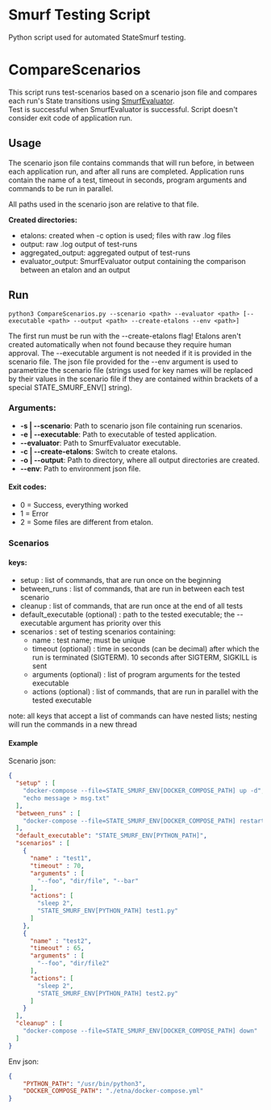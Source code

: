# Smurf Testing Script
Python script used for automated StateSmurf testing.

# CompareScenarios
This script runs test-scenarios based on a scenario json file and compares each run's State transitions using [SmurfEvaluator](https://github.com/Melky-Phoe/StateSmurf/tree/master/SmurfEvaluator).  
Test is successful when SmurfEvaluator is successful. Script doesn't consider exit code of application run.


## Usage
The scenario json file contains commands that will run before, in between each application run, and after all runs are completed.
Application runs contain the name of a test, timeout in seconds, program arguments and commands to be run in parallel.

All paths used in the scenario json are relative to that file.

**Created directories:** 
* etalons: created when -c option is used; files with raw .log files
* output: raw .log output of test-runs
* aggregated_output: aggregated output of test-runs
* evaluator_output: SmurfEvaluator output containing the comparison between an etalon and an output

## Run
```
python3 CompareScenarios.py --scenario <path> --evaluator <path> [--executable <path> --output <path> --create-etalons --env <path>]
```  
The first run must be run with the --create-etalons flag! Etalons aren't created automatically when not found because they require human approval. The --executable argument is not needed if it is provided in the scenario file. The json file provided for the --env argument is used to parametrize the scenario file (strings used for key names will be replaced by their values in the scenario file if they are contained within brackets of a special STATE_SMURF_ENV[] string).
### Arguments:
- **-s | --scenario**: Path to scenario json file containing run scenarios.
- **-e | --executable**: Path to executable of tested application.
- **--evaluator**: Path to SmurfEvaluator executable.
- **-c | --create-etalons**: Switch to create etalons.
- **-o | --output**: Path to directory, where all output directories are created.
- **--env**: Path to environment json file.

#### Exit codes:
- 0 = Success, everything worked
- 1 = Error
- 2 = Some files are different from etalon.
### Scenarios

#### keys:
- setup : list of commands, that are run once on the beginning
- between_runs : list of commands, that are run in between each test scenario
- cleanup : list of commands, that are run once at the end of all tests
- default_executable (optional) : path to the tested executable; the --executable argument has priority over this
- scenarios : set of testing scenarios containing:
  - name : test name; must be unique
  - timeout (optional) : time in seconds (can be decimal) after which the run is terminated (SIGTERM). 10 seconds after SIGTERM, SIGKILL is sent 
  - arguments (optional) : list of program arguments for the tested executable
  - actions (optional) : list of commands, that are run in parallel with the tested executable

note: all keys that accept a list of commands can have nested lists; nesting will run the commands in a new thread
  
#### Example
Scenario json:
```json
{
  "setup" : [
    "docker-compose --file=STATE_SMURF_ENV[DOCKER_COMPOSE_PATH] up -d", 
    "echo message > msg.txt"
  ],
  "between_runs" : [
    "docker-compose --file=STATE_SMURF_ENV[DOCKER_COMPOSE_PATH] restart"
  ],
  "default_executable": "STATE_SMURF_ENV[PYTHON_PATH]",
  "scenarios" : [
    {
      "name" : "test1",
      "timeout" : 70,
      "arguments" : [
        "--foo", "dir/file", "--bar"
      ],
      "actions": [
        "sleep 2",
        "STATE_SMURF_ENV[PYTHON_PATH] test1.py"
      ]
    },
    {
      "name" : "test2",
      "timeout" : 65,
      "arguments" : [
        "--foo", "dir/file2"
      ],
      "actions": [
        "sleep 2",
        "STATE_SMURF_ENV[PYTHON_PATH] test2.py"
      ]
    }
  ],
  "cleanup" : [
    "docker-compose --file=STATE_SMURF_ENV[DOCKER_COMPOSE_PATH] down"
  ]
}
```

Env json:
```json
{
    "PYTHON_PATH": "/usr/bin/python3",
    "DOCKER_COMPOSE_PATH": "./etna/docker-compose.yml"
}
```
